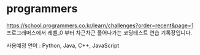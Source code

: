 # programmers
https://school.programmers.co.kr/learn/challenges?order=recent&page=1 <br>
프로그래머스에서 레벨_0 부터 차근차근 풀어나가는 코딩테스트 연습 기록장입니다.<br>

사용예정 언어 : Python, Java, C++, JavaScript
